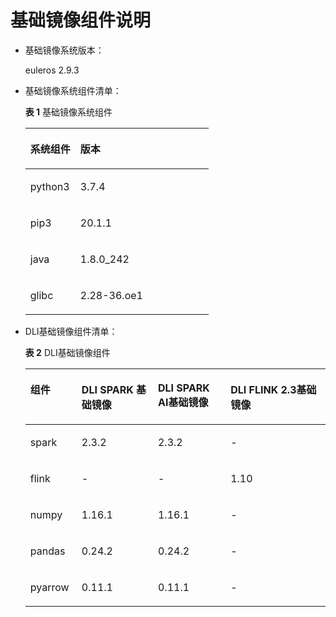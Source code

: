 # 基础镜像组件说明<a name="dli_01_0497"></a>

-   基础镜像系统版本：

    euleros 2.9.3

-   基础镜像系统组件清单：

    **表 1**  基础镜像系统组件

    <a name="table1485623173711"></a>
    <table><thead align="left"><tr id="row168571337373"><th class="cellrowborder" valign="top" width="27.3%" id="mcps1.2.3.1.1"><p id="p128576353717"><a name="p128576353717"></a><a name="p128576353717"></a>系统组件</p>
    </th>
    <th class="cellrowborder" valign="top" width="72.7%" id="mcps1.2.3.1.2"><p id="p20857437375"><a name="p20857437375"></a><a name="p20857437375"></a>版本</p>
    </th>
    </tr>
    </thead>
    <tbody><tr id="row285710315372"><td class="cellrowborder" valign="top" width="27.3%" headers="mcps1.2.3.1.1 "><p id="p0857232374"><a name="p0857232374"></a><a name="p0857232374"></a>python3</p>
    </td>
    <td class="cellrowborder" valign="top" width="72.7%" headers="mcps1.2.3.1.2 "><p id="p68571834370"><a name="p68571834370"></a><a name="p68571834370"></a>3.7.4</p>
    </td>
    </tr>
    <tr id="row178571320371"><td class="cellrowborder" valign="top" width="27.3%" headers="mcps1.2.3.1.1 "><p id="p1385714311372"><a name="p1385714311372"></a><a name="p1385714311372"></a>pip3</p>
    </td>
    <td class="cellrowborder" valign="top" width="72.7%" headers="mcps1.2.3.1.2 "><p id="p17857103103714"><a name="p17857103103714"></a><a name="p17857103103714"></a>20.1.1</p>
    </td>
    </tr>
    <tr id="row1085712343718"><td class="cellrowborder" valign="top" width="27.3%" headers="mcps1.2.3.1.1 "><p id="p18857732376"><a name="p18857732376"></a><a name="p18857732376"></a>java</p>
    </td>
    <td class="cellrowborder" valign="top" width="72.7%" headers="mcps1.2.3.1.2 "><p id="p285717323716"><a name="p285717323716"></a><a name="p285717323716"></a>1.8.0_242</p>
    </td>
    </tr>
    <tr id="row168579310376"><td class="cellrowborder" valign="top" width="27.3%" headers="mcps1.2.3.1.1 "><p id="p585715310378"><a name="p585715310378"></a><a name="p585715310378"></a>glibc</p>
    </td>
    <td class="cellrowborder" valign="top" width="72.7%" headers="mcps1.2.3.1.2 "><p id="p08578314371"><a name="p08578314371"></a><a name="p08578314371"></a>2.28-36.oe1</p>
    </td>
    </tr>
    </tbody>
    </table>

-   DLI基础镜像组件清单：

    **表 2**  DLI基础镜像组件

    <a name="table15761555194118"></a>
    <table><thead align="left"><tr id="row4762175519418"><th class="cellrowborder" valign="top" width="17.09%" id="mcps1.2.5.1.1"><p id="p6762165513414"><a name="p6762165513414"></a><a name="p6762165513414"></a>组件</p>
    </th>
    <th class="cellrowborder" valign="top" width="25.430000000000003%" id="mcps1.2.5.1.2"><p id="p1276218554412"><a name="p1276218554412"></a><a name="p1276218554412"></a>DLI SPARK 基础镜像</p>
    </th>
    <th class="cellrowborder" valign="top" width="24.2%" id="mcps1.2.5.1.3"><p id="p117626557416"><a name="p117626557416"></a><a name="p117626557416"></a>DLI SPARK AI基础镜像</p>
    </th>
    <th class="cellrowborder" valign="top" width="33.28%" id="mcps1.2.5.1.4"><p id="p27628557419"><a name="p27628557419"></a><a name="p27628557419"></a>DLI FLINK 2.3基础镜像</p>
    </th>
    </tr>
    </thead>
    <tbody><tr id="row2762155124111"><td class="cellrowborder" valign="top" width="17.09%" headers="mcps1.2.5.1.1 "><p id="p69591052115610"><a name="p69591052115610"></a><a name="p69591052115610"></a>spark</p>
    </td>
    <td class="cellrowborder" valign="top" width="25.430000000000003%" headers="mcps1.2.5.1.2 "><p id="p77628551411"><a name="p77628551411"></a><a name="p77628551411"></a>2.3.2</p>
    </td>
    <td class="cellrowborder" valign="top" width="24.2%" headers="mcps1.2.5.1.3 "><p id="p11762115519419"><a name="p11762115519419"></a><a name="p11762115519419"></a>2.3.2</p>
    </td>
    <td class="cellrowborder" valign="top" width="33.28%" headers="mcps1.2.5.1.4 "><p id="p10762175514119"><a name="p10762175514119"></a><a name="p10762175514119"></a>-</p>
    </td>
    </tr>
    <tr id="row2076245594110"><td class="cellrowborder" valign="top" width="17.09%" headers="mcps1.2.5.1.1 "><p id="p476275511416"><a name="p476275511416"></a><a name="p476275511416"></a>flink</p>
    </td>
    <td class="cellrowborder" valign="top" width="25.430000000000003%" headers="mcps1.2.5.1.2 "><p id="p1176275524113"><a name="p1176275524113"></a><a name="p1176275524113"></a>-</p>
    </td>
    <td class="cellrowborder" valign="top" width="24.2%" headers="mcps1.2.5.1.3 "><p id="p976225519412"><a name="p976225519412"></a><a name="p976225519412"></a>-</p>
    </td>
    <td class="cellrowborder" valign="top" width="33.28%" headers="mcps1.2.5.1.4 "><p id="p20762855114115"><a name="p20762855114115"></a><a name="p20762855114115"></a>1.10</p>
    </td>
    </tr>
    <tr id="row07621955194116"><td class="cellrowborder" valign="top" width="17.09%" headers="mcps1.2.5.1.1 "><p id="p776217552413"><a name="p776217552413"></a><a name="p776217552413"></a>numpy</p>
    </td>
    <td class="cellrowborder" valign="top" width="25.430000000000003%" headers="mcps1.2.5.1.2 "><p id="p13762155513417"><a name="p13762155513417"></a><a name="p13762155513417"></a>1.16.1</p>
    </td>
    <td class="cellrowborder" valign="top" width="24.2%" headers="mcps1.2.5.1.3 "><p id="p1076275584114"><a name="p1076275584114"></a><a name="p1076275584114"></a>1.16.1</p>
    </td>
    <td class="cellrowborder" valign="top" width="33.28%" headers="mcps1.2.5.1.4 "><p id="p27621556412"><a name="p27621556412"></a><a name="p27621556412"></a>-</p>
    </td>
    </tr>
    <tr id="row476213556414"><td class="cellrowborder" valign="top" width="17.09%" headers="mcps1.2.5.1.1 "><p id="p1576215519419"><a name="p1576215519419"></a><a name="p1576215519419"></a>pandas</p>
    </td>
    <td class="cellrowborder" valign="top" width="25.430000000000003%" headers="mcps1.2.5.1.2 "><p id="p107621955174118"><a name="p107621955174118"></a><a name="p107621955174118"></a>0.24.2</p>
    </td>
    <td class="cellrowborder" valign="top" width="24.2%" headers="mcps1.2.5.1.3 "><p id="p19762145564111"><a name="p19762145564111"></a><a name="p19762145564111"></a>0.24.2</p>
    </td>
    <td class="cellrowborder" valign="top" width="33.28%" headers="mcps1.2.5.1.4 "><p id="p6762155511413"><a name="p6762155511413"></a><a name="p6762155511413"></a>-</p>
    </td>
    </tr>
    <tr id="row1576216556413"><td class="cellrowborder" valign="top" width="17.09%" headers="mcps1.2.5.1.1 "><p id="p1876216554413"><a name="p1876216554413"></a><a name="p1876216554413"></a>pyarrow</p>
    </td>
    <td class="cellrowborder" valign="top" width="25.430000000000003%" headers="mcps1.2.5.1.2 "><p id="p18762755104117"><a name="p18762755104117"></a><a name="p18762755104117"></a>0.11.1</p>
    </td>
    <td class="cellrowborder" valign="top" width="24.2%" headers="mcps1.2.5.1.3 "><p id="p17762115574110"><a name="p17762115574110"></a><a name="p17762115574110"></a>0.11.1</p>
    </td>
    <td class="cellrowborder" valign="top" width="33.28%" headers="mcps1.2.5.1.4 "><p id="p776245517416"><a name="p776245517416"></a><a name="p776245517416"></a>-</p>
    </td>
    </tr>
    </tbody>
    </table>


